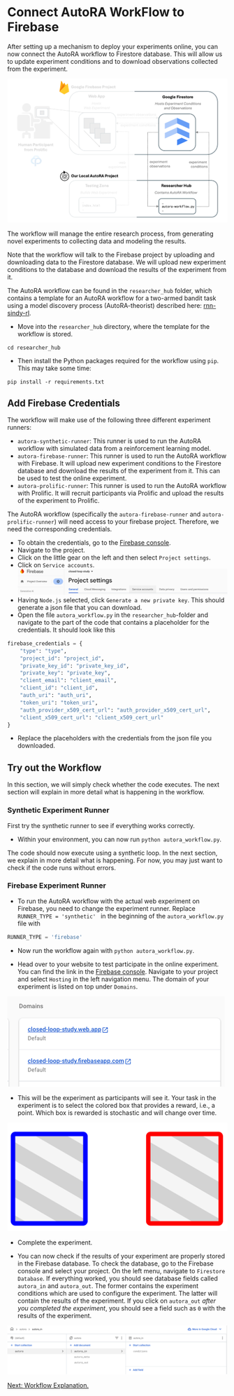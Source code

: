 # Connect AutoRA WorkFlow to Firebase

After setting up a mechanism to deploy your experiments online, you can now connect the AutoRA workflow to Firestore database. This will allow us to update experiment conditions and to download observations collected from the experiment.

![Setup](../img/system_researcherhub.png)

The workflow will manage the entire research process, from generating novel experiments to collecting data and modeling the results. 

Note that the workflow will talk to the Firebase project by uploading and downloading data to the Firestore database. We will upload new experiment conditions to the database and download the results of the experiment from it. 

The AutoRA workflow can be found in the `researcher_hub` folder, which contains a template for an AutoRA workflow for a two-armed bandit task using a model discovery process (AutoRA-theorist) described here: [rnn-sindy-rl](https://github.com/AutoResearch/autora-theorist-rnn-sindy-rl).

- Move into the `researcher_hub` directory, where the template for the workflow is stored.

```shell
cd researcher_hub
```

-  Then install the Python packages required for the workflow using `pip`. This may take some time:

```shell
pip install -r requirements.txt
```

## Add Firebase Credentials

The workflow will make use of the following three different experiment runners:
   - `autora-synthetic-runner`: This runner is used to run the AutoRA workflow with simulated data from a reinforcement learning model.
   - `autora-firebase-runner`: This runner is used to run the AutoRA workflow with Firebase. It will upload new experiment conditions to the Firestore database and download the results of the experiment from it. This can be used to test the online experiment.
   - `autora-prolific-runner`: This runner is used to run the AutoRA workflow with Prolific. It will recruit participants via Prolific and upload the results of the experiment to Prolific.
   
The AutoRA workflow (specifically the `autora-firebase-runner` and `autora-prolific-runner`) will need access to your firebase project. Therefore, we need the corresponding credentials. 

- To obtain the credentials, go to the [Firebase console](https://console.firebase.google.com/).
- Navigate to the project.
- Click on the little gear on the left and then select ``Project settings``. 
- Click on ``Service accounts``.
![service_account.png](../img/service_account.png)
- Having ``Node.js`` selected, click ``Generate a new private key``. This should generate a json file that you can download.
- Open the file `autora_workflow.py` in the `researcher_hub`-folder and navigate to the part of the code that contains a placeholder for the credentials. It should look like this
```python
firebase_credentials = {
    "type": "type",
    "project_id": "project_id",
    "private_key_id": "private_key_id",
    "private_key": "private_key",
    "client_email": "client_email",
    "client_id": "client_id",
    "auth_uri": "auth_uri",
    "token_uri": "token_uri",
    "auth_provider_x509_cert_url": "auth_provider_x509_cert_url",
    "client_x509_cert_url": "client_x509_cert_url"
}
```
- Replace the placeholders with the credentials from the json file you downloaded.

## Try out the Workflow

In this section, we will simply check whether the code executes. The next section will explain in more detail what is happening in the workflow. 

### Synthetic Experiment Runner

First try the synthetic runner to see if everything works correctly.

- Within your environment, you can now run `python autora_workflow.py`.

The code should now execute using a synthetic loop. In the next section, we explain in more detail what is happening.  For now, you may just want to check if the code runs without errors.

### Firebase Experiment Runner

- To run the AutoRA workflow with the actual web experiment on Firebase, you need to change the experiment runner. Replace ``RUNNER_TYPE = 'synthetic' `` in the beginning of the `autora_workflow.py` file with

```python
RUNNER_TYPE = 'firebase'
```

- Now run the workflow again with `python autora_workflow.py`.

- Head over to your website to test participate in the online experiment. You can find the link in the [Firebase console](https://console.firebase.google.com/). Navigate to your project and select ``Hosting`` in the left navigation menu. The domain of your experiment is listed on top under ``Domains``.

![domain.png](../img/domain.png)


- This will be the experiment as participants will see it. Your task in the experiment is to select the colored box that provides a reward, i.e., a point. Which box is rewarded is stochastic and will change over time.

![stimulus.png](img/stimulus.png)

- Complete the experiment. 

- You can now check if the results of your experiment are properly stored in the Firebase database. To check the database, go to the Firebase console and select your project. On the left menu, navigate to ``Firestore Database``. If everything worked, you should see database fields called ``autora_in`` and ``autora_out``. The former contains the experiment conditions which are used to configure the experiment. The latter will contain the results of the experiment. If you click on ``autora_out`` *after you completed the experiment*, you should see a field such as ``0`` with the results of the experiment. 

![firestore_data.png](../img/firestore_data.png)

[Next: Workflow Explanation.](workflow.md)

